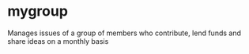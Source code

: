# mygroup
Manages issues of a group of members who contribute, lend funds and share ideas on a monthly basis
